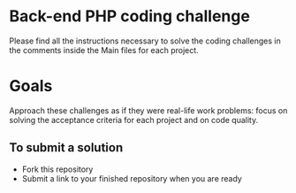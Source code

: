 # Back-end PHP coding challenge

Please find all the instructions necessary to solve the coding challenges in the comments inside the Main files for each project.

# Goals
Approach these challenges as if they were real-life work problems: focus on solving the acceptance criteria for each project and on code quality.

## To submit a solution
- Fork this repository
- Submit a link to your finished repository when you are ready

